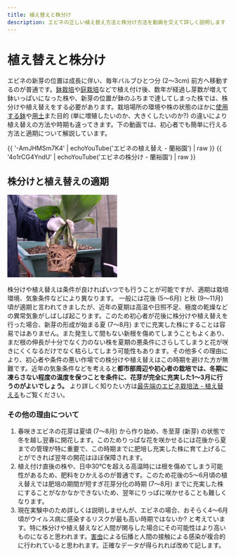 ```yaml
---
title: 植え替えと株分け
description: エビネの正しい植え替え方法と株分け方法を動画を交えて詳しく説明します
---
```

植え替えと株分け
==
エビネの新芽の位置は成長に伴い、毎年バルブひとつ分 (2～3cm) 前方へ移動するのが普通です。[鉢栽培](calanthe/cultivation/growings_calanthe_in_a_pot)や[庭栽培](calanthe/cultivation/growings_calanthe_on_a_garden)などで植え付け後、数年が経過し芽数が増えて鉢いっぱいになった株や、新芽の位置が鉢のふちまで達してしまった株では、株分けや植え替えをする必要があります。栽培場所の環境や株の状態のほかに[使用する鉢](calanthe/cultivation/growings_calanthe_in_a_pot#type_of_pots)や[用土](calanthe/cultivation/growings_calanthe_in_a_pot#about_soil)また目的 (単に増殖したいのか、大きくしたいのか?) の違いにより植え替えの方法や時期も違ってきます。下の動画では、初心者でも簡単に行える方法と適期について解説しています。

{{ '-AmJHMSm7K4' | echoYouTube('エビネの植え替え - 蘭裕園') | raw }}
{{ '4o1rCG4YndU' | echoYouTube('エビネの株分け - 蘭裕園') | raw }}

株分けと植え替えの適期
--
<img src="/assets/images/uekae.png" width="250" alt="エビネの植え替え (Calanthe) - Ranyuen" />

株分けや植え替えは条件が良ければいつでも行うことが可能ですが、適期は栽培環境、気象条件などにより異なります。
一般には花後 (5～6月) と秋 (9～11月) 頃が適期と言われてきましたが、近年の夏期は高温や日照不足、極度の乾燥などの異常気象がしばしば起こります。このため初心者が花後に株分けや植え替えを行った場合、新芽の形成が始まる夏 (7～8月) までに充実した株にすることは容易ではありません。また発生して間もない新根を傷めてしまうこともよくあり、まだ根の伸長が十分でなく力のない株を夏期の悪条件にさらしてしまうと花が咲きにくくなるだけでなく枯らしてしまう可能性もあります。その他多くの理由により、初心者や条件の悪い作場での株分けや植え替えはこの時期を避けた方が無難です。近年の気象条件などを考えると<b>都市部周辺や初心者の栽培では、冬期に凍らさない程度の温度を保つことを条件に、花芽が完全に充実した1～3月に行うのがよいでしょう。</b>
より詳しく知りたい方は[最先端のエビネ栽培法 - 植え替える](calanthe/growings_calanthe_in_the_new_way#repot)もご覧ください。

### その他の理由について
1. 春咲きエビネの花芽は夏頃 (7～8月) から作り始め、冬至芽 (新芽) の状態で冬を越し翌春に開花します。このためりっぱな花を咲かせるには花後から夏までの管理が特に重要で、この時期までに肥培し充実した株に育て上げることができれば翌年の開花はほぼ保障されます。
2. 植え付け直後の株や、日中30℃を超える高温時には根を傷めてしまう可能性があるため、肥料をひかえるのが普通です。このため花後の5～6月頃の植え替えでは肥培の期間が短すぎ花芽分化の時期 (7～8月) までに充実した株にすることがなかなかできないため、翌年にりっぱに咲かせることも難しくなります。
3. 現在実験中のため詳しくは説明しませんが、エビネの場合、おそらく4～6月頃がウイルス病に感染するリスクが最も高い時期ではないか? と考えています。特に株分けや植え替えなど人間が関与した場合にその可能性はより高いものになると思われます。[害虫](calanthe/cultivation/controlling_pests_of_calanthe)による伝播と人間の接触による感染が複合的に行われていると思われます。正確なデータが得られれば改めて記します。
